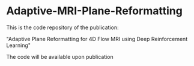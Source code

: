 # Adaptive-MRI-Plane-Reformatting

This is the code repository of the publication:

"Adaptive Plane Reformatting for 4D Flow MRI using Deep Reinforcement Learning"

The code will be available upon publication
